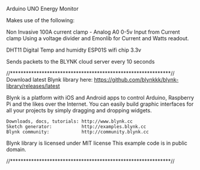 Arduino UNO Energy Monitor

Makes use of the following:

Non Invasive 100A current clamp - Analog A0 0-5v Input from Current clamp
Using a voltage divider and Emonlib for Current and Watts readout.

DHT11 Digital Temp and humidty 
ESP01S wifi chip 3.3v


Sends packets to the BLYNK cloud server every 10 seconds

//*************************************************************//
  Download latest Blynk library here:
    https://github.com/blynkkk/blynk-library/releases/latest

  Blynk is a platform with iOS and Android apps to control
  Arduino, Raspberry Pi and the likes over the Internet.
  You can easily build graphic interfaces for all your
  projects by simply dragging and dropping widgets.

    Downloads, docs, tutorials: http://www.blynk.cc
    Sketch generator:           http://examples.blynk.cc
    Blynk community:            http://community.blynk.cc
                            

  Blynk library is licensed under MIT license
  This example code is in public domain.

 //*************************************************************//
 





